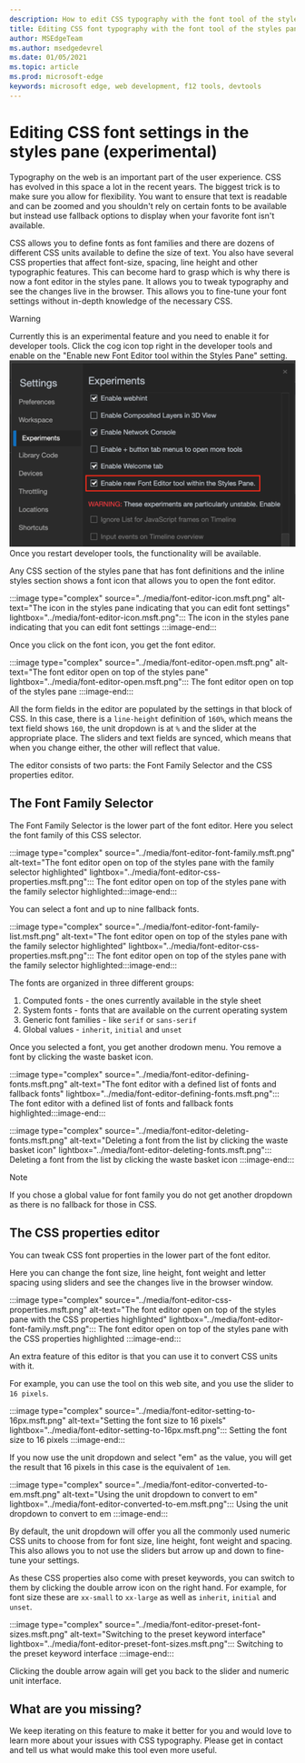 ```yaml
---
description: How to edit CSS typography with the font tool of the styles pane.
title: Editing CSS font typography with the font tool of the styles pane
author: MSEdgeTeam
ms.author: msedgedevrel
ms.date: 01/05/2021
ms.topic: article
ms.prod: microsoft-edge
keywords: microsoft edge, web development, f12 tools, devtools
---
```

# Editing CSS font settings in the styles pane (experimental) 

Typography on the web is an important part of the user experience. CSS has evolved in this space a lot in the recent years. The biggest trick is to make sure you allow for flexibility. You want to ensure that text is readable and can be zoomed and you shouldn't rely on certain fonts to be available but instead use fallback options to display when your favorite font isn't available.

CSS allows you to define fonts as font families and there are dozens of different CSS units available to define the size of text. You also have several CSS properties that affect font-size, spacing, line height and other typographic features. This can become hard to grasp which is why there is now a font editor in the styles pane. It allows you to tweak typography and see the changes live in the browser. This allows you to fine-tune your font settings without in-depth knowledge of the necessary CSS.

> [!WARNING]
> Currently this is an experimental feature and you need to enable it for developer tools. 
Click the cog icon top right in the developer tools and enable on the "Enable new Font Editor tool within the Styles Pane" setting. ![Turning on the font editor experiment](../media/font-editor-turn-on-experiment.msft.png)Once you restart developer tools, the functionality will be available.  

Any CSS section of the styles pane that has font definitions and the inline styles section shows a font icon that allows you to open the font editor.

:::image type="complex" source="../media/font-editor-icon.msft.png" alt-text="The icon in the styles pane indicating that you can edit font settings" lightbox="../media/font-editor-icon.msft.png":::
The icon in the styles pane indicating that you can edit font settings
:::image-end:::  

Once you click on the font icon, you get the font editor. 

:::image type="complex" source="../media/font-editor-open.msft.png" alt-text="The font editor open on top of the styles pane" lightbox="../media/font-editor-open.msft.png":::
The font editor open on top of the styles pane
:::image-end:::  

All the form fields in the editor are populated by the settings in that block of CSS. In this case, there is a `line-height` definition of `160%`, which means the text field shows `160`, the unit dropdown is at `%` and the slider at the appropriate place. The sliders and text fields are synced, which means that when you change either, the other will reflect that value.

The editor consists of two parts: the Font Family Selector and the CSS properties editor.

## The Font Family Selector

The Font Family Selector is the lower part of the font editor. Here you select the font family of this CSS selector. 

:::image type="complex" source="../media/font-editor-font-family.msft.png" alt-text="The font editor open on top of the styles pane with the family selector highlighted" lightbox="../media/font-editor-css-properties.msft.png":::
The font editor open on top of the styles pane with the family selector highlighted:::image-end:::

You can select a font and up to nine fallback fonts.

:::image type="complex" source="../media/font-editor-font-family-list.msft.png" alt-text="The font editor open on top of the styles pane with the family selector highlighted" lightbox="../media/font-editor-css-properties.msft.png":::
The font editor open on top of the styles pane with the family selector highlighted:::image-end:::

The fonts are organized in three different groups: 
1. Computed fonts - the ones currently available in the style sheet
1. System fonts - fonts that are available on the current operating system
1. Generic font families - like `serif` or `sans-serif`
1. Global values - `inherit`, `initial` and `unset` 

Once you selected a font, you get another drodown menu. You remove a font by clicking the waste basket icon.

:::image type="complex" source="../media/font-editor-defining-fonts.msft.png" alt-text="The font editor with a defined list of fonts and fallback fonts" lightbox="../media/font-editor-defining-fonts.msft.png":::
The font editor with a defined list of fonts and fallback fonts
highlighted:::image-end:::

:::image type="complex" source="../media/font-editor-deleting-fonts.msft.png" alt-text="Deleting a font from the list by clicking the waste basket icon" lightbox="../media/font-editor-deleting-fonts.msft.png":::
Deleting a font from the list by clicking the waste basket icon
:::image-end:::

> [!NOTE] 
> If you chose a global value for font family you do not get another dropdown as there is no fallback for those in CSS.

## The CSS properties editor

You can tweak CSS font properties in the lower part of the font editor.

Here you can change the font size, line height, font weight and letter spacing using sliders and see the changes live in the browser window.

:::image type="complex" source="../media/font-editor-css-properties.msft.png" alt-text="The font editor open on top of the styles pane with the CSS properties highlighted" lightbox="../media/font-editor-font-family.msft.png":::
The font editor open on top of the styles pane with the CSS properties highlighted
:::image-end:::

An extra feature of this editor is that you can use it to convert CSS units with it. 

For example, you can use the tool on this web site, and you use the slider to `16 pixels`. 

:::image type="complex" source="../media/font-editor-setting-to-16px.msft.png" alt-text="Setting the font size to 16 pixels" lightbox="../media/font-editor-setting-to-16px.msft.png":::
Setting the font size to 16 pixels
:::image-end:::

If you now use the unit dropdown and select "em" as the value, you will get the result that 16 pixels in this case is the equivalent of `1em`.

:::image type="complex" source="../media/font-editor-converted-to-em.msft.png" alt-text="Using the unit dropdown to convert to em" lightbox="../media/font-editor-converted-to-em.msft.png":::
Using the unit dropdown to convert to em
:::image-end:::

By default, the unit dropdown will offer you all the commonly used numeric CSS units to choose from for font size, line height, font weight and spacing. This also allows you to not use the sliders but arrow up and down to fine-tune your settings. 

As these CSS properties also come with preset keywords, you can switch to them by clicking the double arrow icon on the right hand. For example, for font size these are `xx-small` to `xx-large` as well as `inherit`, `initial` and `unset`.

:::image type="complex" source="../media/font-editor-preset-font-sizes.msft.png" alt-text="Switching to the preset keyword interface" lightbox="../media/font-editor-preset-font-sizes.msft.png":::
Switching to the preset keyword interface
:::image-end:::

Clicking the double arrow again will get you back to the slider and numeric unit interface.

## What are you missing?

We keep iterating on this feature to make it better for you and would love to learn more about your issues with CSS typography. Please get in contact and tell us what would make this tool even more useful.

<!-- links -->  

[DevtoolsIndex]: ../index.md "Microsoft Edge (Chromium) Developer Tools | Microsoft Docs"  
[DevtoolsExperiments]: ../experimental-features/index.md "Microsoft Edge (Chromium) Developer Tools Experimental Features| Microsoft Docs"  
